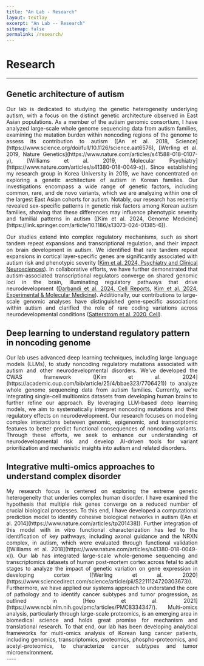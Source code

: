 ```yaml
---
title: "An Lab - Research"
layout: textlay
excerpt: "An Lab -- Research"
sitemap: false
permalink: /research/
---
```


# Research

---

## Genetic architecture of autism

<div style="text-align: justify">
Our lab is dedicated to studying the genetic heterogeneity underlying autism, with a focus on the distinct genetic architecture observed in East Asian populations. As a member of the autism genomic consortium, I have analyzed large-scale whole genome sequencing data from autism families, examining the mutation burden within noncoding regions of the genome to assess its contribution to autism ([An et al. 2018, Science](https://www.science.org/doi/full/10.1126/science.aat6576), [Werling et al. 2019, Nature Genetics](https://www.nature.com/articles/s41588-018-0107-y), [Williams et al. 2019, Molecular Psychiatry](https://www.nature.com/articles/s41380-018-0049-x)). Since establishing my research group in Korea University in 2019, we have concentrated on exploring a genetic architecture of autism in Korean families. Our investigations encompass a wide range of genetic factors, including common, rare, and de novo variants, which we are analyzing within one of the largest East Asian cohorts for autism. Notably, our research has recently revealed sex-specific patterns in genetic risk factors among Korean autism families, showing that these differences may influence phenotypic severity and familial patterns in autism ([Kim et al. 2024, Genome Medicine](https://link.springer.com/article/10.1186/s13073-024-01385-6)).

Our studies extend into complex regulatory mechanisms, such as short tandem repeat expansions and transcriptional regulation, and their impact on brain development in autism. We identified that rare tandem repeat expansions in cortical layer-specific genes are significantly associated with autism risk and phenotypic severity ([Kim et al. 2024, Psychiatry and Clinical Neurosciences](https://onlinelibrary.wiley.com/doi/full/10.1111/pcn.13676)). In collaborative efforts, we have further demonstrated that autism-associated transcriptional regulators converge on shared genomic loci in the brain, illuminating regulatory pathways that drive neurodevelopment ([Darbandi et al. 2024, Cell Reports](https://www.cell.com/cell-reports/fulltext/S2211-1247(24)00657-0), [Kim et al. 2024, Experimental & Molecular Medicine](https://www.nature.com/articles/s12276-024-01328-6)). Additionally, our contributions to large-scale genomic analyses have distinguished gene-specific associations within autism and clarified the role of rare coding variations across neurodevelopmental conditions ([Satterstrom et al. 2020, Cell](https://www.cell.com/cell/fulltext/S0092-8674(19)31398-4)).
</div>


## Deep learning to understand regulatory pattern in noncoding genome

<div style="text-align: justify">
Our lab uses advanced deep learning techniques, including large language models (LLMs), to study noncoding regulatory mutations associated with autism and other neurodevelopmental disorders. We've developed the CWAS framework ([Kim et al. 2024](https://academic.oup.com/bib/article/25/4/bbae323/7706421)) to analyze whole genome sequencing data from autism families. Currently, we're integrating single-cell multiomics datasets from developing human brains to further refine our approach. By leveraging LLM-based deep learning models, we aim to systematically interpret noncoding mutations and their regulatory effects on neurodevelopment. Our research focuses on modeling complex interactions between genomic, epigenomic, and transcriptomic features to better predict functional consequences of noncoding variants. Through these efforts, we seek to enhance our understanding of neurodevelopmental risk and develop AI-driven tools for variant prioritization and mechanistic insights into autism and related disorders.
</div>


## Integrative multi-omics approaches to understand complex disorder

<div style="text-align: justify">
My research focus is centered on exploring the extreme genetic heterogeneity that underlies complex human disorder. I have examined the hypothesis that multiple risk genes converge on a reduced number of crucial biological processes. To this end, I have developed a computational prediction model to identify cohesive biological networks in autism ([An et al. 2014](https://www.nature.com/articles/tp201438)). Further integration of this model with in vitro functional characterization has led to the identification of key pathways, including axonal guidance and the NRXN complex, in autism, which were evaluated through functional validation ([Williams et al. 2018](https://www.nature.com/articles/s41380-018-0049-x)). Our lab has integrated large-scale whole-genome sequencing and transcriptomics datasets of human post-mortem cortex across fetal to adult stages to analyze the impact of genetic variation on gene expression in developing cortex ([Werling et al. 2020](https://www.sciencedirect.com/science/article/pii/S2211124720303673)). Furthermore, we have applied our systems approach to understand the core of pathology and to identify cancer subtypes and tumor progression, as outlined in [Heo et al. 2021](https://www.ncbi.nlm.nih.gov/pmc/articles/PMC8334347/). Multi-omics analysis, particularly through large-scale proteomics, is an emerging area in biomedical science and holds great promise for mechanism and translational research. To that end, our lab has been developing analytical frameworks for multi-omics analysis of Korean lung cancer patients, including genomics, transcriptomics, proteomics, phospho-proteomics, and acetyl-proteomics, to characterize cancer subtypes and tumor microenvironment.
</div>
----
